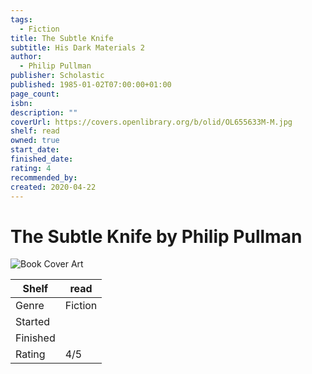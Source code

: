 ```yaml
---
tags:
  - Fiction
title: The Subtle Knife
subtitle: His Dark Materials 2
author:
  - Philip Pullman
publisher: Scholastic
published: 1985-01-02T07:00:00+01:00
page_count: 
isbn: 
description: ""
coverUrl: https://covers.openlibrary.org/b/olid/OL655633M-M.jpg
shelf: read
owned: true
start_date: 
finished_date: 
rating: 4
recommended_by: 
created: 2020-04-22
---
```


# The Subtle Knife by Philip Pullman

![Book Cover Art](https://covers.openlibrary.org/b/olid/OL655633M-M.jpg)

| Shelf | read |
| --- | --- |
| Genre | Fiction |
| Started |  |
| Finished |  |
| Rating | 4/5 |

